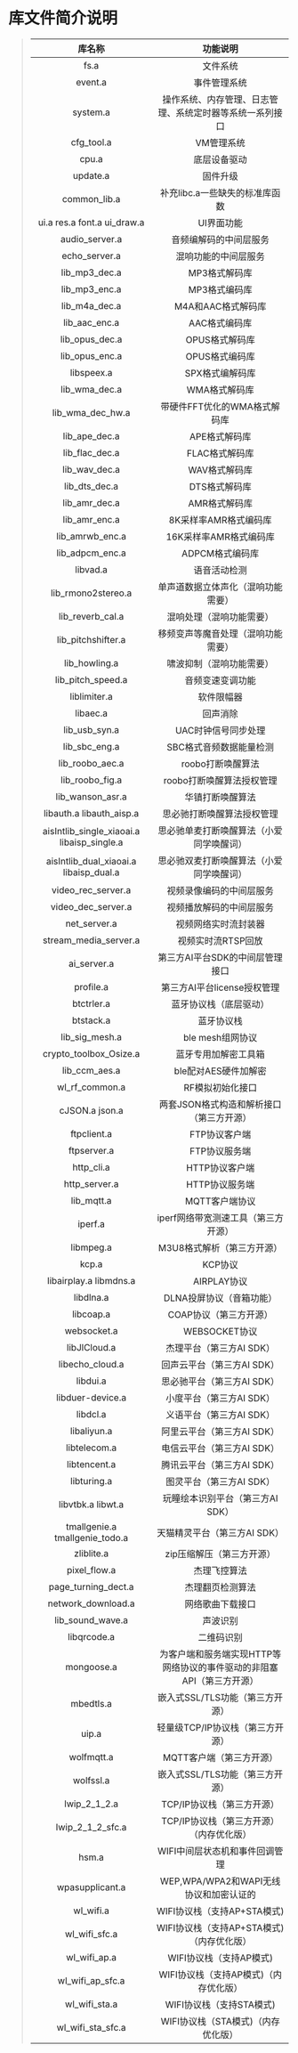 ﻿# 库文件简介说明

> |                    库名称                    |                           功能说明                           |
> | :------------------------------------------: | :----------------------------------------------------------: |
> |                     fs.a                     |                           文件系统                           |
> |                   event.a                    |                         事件管理系统                         |
> |                   system.a                   |   操作系统、内存管理、日志管理、系统定时器等系统一系列接口   |
> |                  cfg_tool.a                  |                          VM管理系统                          |
> |                    cpu.a                     |                         底层设备驱动                         |
> |                   update.a                   |                           固件升级                           |
> |                 common_lib.a                 |                补充libc.a一些缺失的标准库函数                |
> |      ui.a   res.a   font.a   ui_draw.a       |                          UI界面功能                          |
> |                audio_server.a                |                    音频编解码的中间层服务                    |
> |                echo_server.a                 |                     混响功能的中间层服务                     |
> |                lib_mp3_dec.a                 |                        MP3格式解码库                         |
> |                lib_mp3_enc.a                 |                        MP3格式编码库                         |
> |                lib_m4a_dec.a                 |                      M4A和AAC格式解码库                      |
> |                lib_aac_enc.a                 |                        AAC格式编码库                         |
> |                lib_opus_dec.a                |                        OPUS格式解码库                        |
> |                lib_opus_enc.a                |                        OPUS格式编码库                        |
> |                  libspeex.a                  |                       SPX格式编解码库                        |
> |                lib_wma_dec.a                 |                        WMA格式解码库                         |
> |               lib_wma_dec_hw.a               |                 带硬件FFT优化的WMA格式解码库                 |
> |                lib_ape_dec.a                 |                        APE格式解码库                         |
> |                lib_flac_dec.a                |                        FLAC格式解码库                        |
> |                lib_wav_dec.a                 |                        WAV格式解码库                         |
> |                lib_dts_dec.a                 |                        DTS格式解码库                         |
> |                lib_amr_dec.a                 |                        AMR格式解码库                         |
> |                lib_amr_enc.a                 |                    8K采样率AMR格式编码库                     |
> |               lib_amrwb_enc.a                |                    16K采样率AMR格式编码库                    |
> |               lib_adpcm_enc.a                |                       ADPCM格式编码库                        |
> |                   libvad.a                   |                         语音活动检测                         |
> |              lib_rmono2stereo.a              |              单声道数据立体声化（混响功能需要）              |
> |               lib_reverb_cal.a               |                   混响处理（混响功能需要）                   |
> |              lib_pitchshifter.a              |              移频变声等魔音处理（混响功能需要）              |
> |                lib_howling.a                 |                   啸波抑制（混响功能需要）                   |
> |              lib_pitch_speed.a               |                       音频变速变调功能                       |
> |                 liblimiter.a                 |                          软件限幅器                          |
> |                   libaec.a                   |                           回声消除                           |
> |                lib_usb_syn.a                 |                     UAC时钟信号同步处理                      |
> |                lib_sbc_eng.a                 |                   SBC格式音频数据能量检测                    |
> |               lib_roobo_aec.a                |                      roobo打断唤醒算法                       |
> |               lib_roobo_fig.a                |                  roobo打断唤醒算法授权管理                   |
> |               lib_wanson_asr.a               |                       华镇打断唤醒算法                       |
> |          libauth.a   libauth_aisp.a          |                  思必驰打断唤醒算法授权管理                  |
> | aisIntlib_single_xiaoai.a   libaisp_single.a |           思必驰单麦打断唤醒算法（小爱同学唤醒词）           |
> |   aisIntlib_dual_xiaoai.a   libaisp_dual.a   |           思必驰双麦打断唤醒算法（小爱同学唤醒词）           |
> |              video_rec_server.a              |                   视频录像编码的中间层服务                   |
> |              video_dec_server.a              |                   视频播放解码的中间层服务                   |
> |                 net_server.a                 |                     视频网络实时流封装器                     |
> |            stream_media_server.a             |                      视频实时流RTSP回放                      |
> |                 ai_server.a                  |               第三方AI平台SDK的中间层管理接口                |
> |                  profile.a                   |                 第三方AI平台license授权管理                  |
> |                  btctrler.a                  |                    蓝牙协议栈（底层驱动）                    |
> |                  btstack.a                   |                          蓝牙协议栈                          |
> |                lib_sig_mesh.a                |                       ble mesh组网协议                       |
> |            crypto_toolbox_Osize.a            |                     蓝牙专用加解密工具箱                     |
> |                lib_ccm_aes.a                 |                     ble配对AES硬件加解密                     |
> |                wl_rf_common.a                |                       RF模拟初始化接口                       |
> |               cJSON.a   json.a               |           两套JSON格式构造和解析接口（第三方开源）           |
> |                 ftpclient.a                  |                        FTP协议客户端                         |
> |                 ftpserver.a                  |                        FTP协议服务端                         |
> |                  http_cli.a                  |                        HTTP协议客户端                        |
> |                http_server.a                 |                        HTTP协议服务端                        |
> |                  lib_mqtt.a                  |                        MQTT客户端协议                        |
> |                   iperf.a                    |             iperf网络带宽测速工具（第三方开源）              |
> |                  libmpeg.a                   |                  M3U8格式解析（第三方开源）                  |
> |                    kcp.a                     |                           KCP协议                            |
> |          libairplay.a    libmdns.a           |                         AIRPLAY协议                          |
> |                  libdlna.a                   |                   DLNA投屏协议（音箱功能）                   |
> |                  libcoap.a                   |                    COAP协议（第三方开源）                    |
> |                 websocket.a                  |                        WEBSOCKET协议                         |
> |                 libJlCloud.a                 |                   杰理平台（第三方AI SDK）                   |
> |               libecho_cloud.a                |                  回声云平台（第三方AI SDK）                  |
> |                   libdui.a                   |                  思必驰平台（第三方AI SDK）                  |
> |               libduer-device.a               |                   小度平台（第三方AI SDK）                   |
> |                   libdcl.a                   |                   义语平台（第三方AI SDK）                   |
> |                 libaliyun.a                  |                  阿里云平台（第三方AI SDK）                  |
> |                 libtelecom.a                 |                  电信云平台（第三方AI SDK）                  |
> |                 libtencent.a                 |                  腾讯云平台（第三方AI SDK）                  |
> |                 libturing.a                  |                   图灵平台（第三方AI SDK）                   |
> |             libvtbk.a   libwt.a              |               玩瞳绘本识别平台（第三方AI SDK）               |
> |       tmallgenie.a   tmallgenie_todo.a       |                 天猫精灵平台（第三方AI SDK）                 |
> |                  zliblite.a                  |                  zip压缩解压（第三方开源）                   |
> |                 pixel_flow.a                 |                         杰理飞控算法                         |
> |             page_turning_dect.a              |                       杰理翻页检测算法                       |
> |              network_download.a              |                       网络歌曲下载接口                       |
> |               lib_sound_wave.a               |                           声波识别                           |
> |                 libqrcode.a                  |                          二维码识别                          |
> |                  mongoose.a                  | 为客户端和服务端实现HTTP等网络协议的事件驱动的非阻塞API（第三方开源） |
> |                  mbedtls.a                   |               嵌入式SSL/TLS功能（第三方开源）                |
> |                    uip.a                     |               轻量级TCP/IP协议栈（第三方开源）               |
> |                  wolfmqtt.a                  |                   MQTT客户端（第三方开源）                   |
> |                  wolfssl.a                   |               嵌入式SSL/TLS功能（第三方开源）                |
> |                 lwip_2_1_2.a                 |                  TCP/IP协议栈（第三方开源）                  |
> |               lwip_2_1_2_sfc.a               |           TCP/IP协议栈（第三方开源）（内存优化版）           |
> |                    hsm.a                     |                WIFI中间层状态机和事件回调管理                |
> |               wpasupplicant.a                |            WEP,WPA/WPA2和WAPI无线协议和加密认证的            |
> |                  wl_wifi.a                   |                 WIFI协议栈（支持AP+STA模式)                  |
> |                wl_wifi_sfc.a                 |          WIFI协议栈（支持AP+STA模式)（内存优化版）           |
> |                 wl_wifi_ap.a                 |                   WIFI协议栈（支持AP模式)                    |
> |               wl_wifi_ap_sfc.a               |            WIFI协议栈（支持AP模式)（内存优化版）             |
> |                wl_wifi_sta.a                 |                   WIFI协议栈（支持STA模式)                   |
> |              wl_wifi_sta_sfc.a               |              WIFI协议栈（STA模式)（内存优化版）              |
>
> 